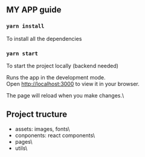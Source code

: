 ## MY APP guide

### `yarn install`

To install all the dependencies

### `yarn start`

To start the project locally (backend needed)

Runs the app in the development mode.\
Open [http://localhost:3000](http://localhost:3000) to view it in your browser.

The page will reload when you make changes.\

## Project tructure

- assets: images, fonts\
- conponents: react components\
- pages\
- utils\
